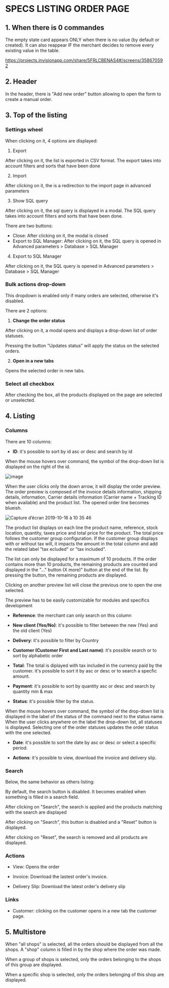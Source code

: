 # SPECS LISTING ORDER PAGE


## 1.    When there is 0 commandes

The empty state card appears ONLY when there is no value (by default or created). It can also reappear IF the merchant decides to remove every existing value in the table.

https://projects.invisionapp.com/share/5FRLCBENAS4#/screens/358670592

## 2.    Header

In the header, there is "Add new order" button allowing to open the form to create a manual order.

## 3.    Top of the listing

### Settings wheel
When clicking on it, 4 options are displayed:
1) Export

After clicking on it, the list is exported in CSV format.
The export takes into account filters and sorts that have been done

2) Import

After clicking on it, the is a redirection to the import page in advanced parameters

3) Show SQL query

After clicking on it, the sql query is displayed in a modal. The SQL query takes into account filters and sorts that have been done.

There are two buttons:
- Close: After clicking on it, the modal is closed
- Export to SQL Manager: After clicking on it, the SQL query is opened in Advanced parameters > Database > SQL Manager

4) Export to SQL Manager

After clicking on it, the SQL query is opened in Advanced parameters > Database > SQL Manager

### Bulk actions drop-down

This dropdown is enabled only if many orders are selected, otherwise it's disabled.

There are 2 options:

1) **Change the order status**

After clicking on it, a modal opens and displays a drop-down list of order statuses.

Pressing the button "Updates status" will apply the status on the selected orders.

2) **Open in a new tabs**

Opens the selected order in new tabs.

### Select all checkbox

After checking the box, all the products displayed on the page are selected or unselected.

## 4. Listing

### Columns

There are 10 columns:
- **ID**: it's possible to sort by id asc or desc and search by id

When the mouse hovers over command, the symbol of the drop-down list is displayed on the right of the id. 

![image](https://user-images.githubusercontent.com/43613217/63580582-6feb4780-c595-11e9-92c1-50c534e91103.png)

 
When the user clicks only the down arrow, it will display the order preview. The order preview is composed of the invoice details information, shipping details, information, Carrier details information (Carrier name + Tracking ID when available) and the product list. 
The opened order line becomes blueish.

![Capture d’écran 2019-10-16 à 10 35 46](https://user-images.githubusercontent.com/27484094/66902352-d1152180-f000-11e9-8214-5a24c7cc8653.png)

The product list displays on each line the product name, reference, stock location, quantity, taxes price and total price for the product.
The total price follows the customer group configuration. If the customer group displays with or without tax will, it impacts the amount in the total column and add the related label "tax ecluded" or "tax included".

The list can only be displayed for a maximum of 10 products. 
If the order contains more than 10 products, the remaining products are counted and displayed in the "..." button (X more)" button at the end of the list. 
By pressing the button, the remaining products are displayed.

Clicking on another preview list will close the previous one to open the one selected.

The preview has to be easily customizable for modules and specifics development


- **Reference**: the merchant can only search on this column

- **New client (Yes/No)**: it's possible to filter between the new (Yes) and the old client (Yes)

- **Delivery**: it's possible to filter by Country

- **Customer (Customer First and Last name)**: it's possible search or to sort by alphabetic order

- **Total**: The total is diplayed with tax included in the currency paid by the customer. it's possible to sort it by asc or desc or to search a specfic amount.

- **Payment**: it's possible to sort by quantity asc or desc and search by quantity min & max

- **Status**: it's possible filter by the status.

When the mouse hovers over command, the symbol of the drop-down list is displayed in the label of the status of the command next to the status name.
When the user clicks anywhere on the label the drop-down list, all statuses is displayed.
Selecting one of the order statuses updates the order status with the one selected.

- **Date**: it's possible to sort the date by asc or desc or select a specific period.

- **Actions**: it's possible to view, download the invoice and delivery slip.

### Search

Below, the same behavior as others listing:

By default, the search button is disabled. It becomes enabled when something is filled in a search field.

After clicking on "Search", the search is applied and the products matching with the search are displayed

After clicking on "Search", this button is disabled and a "Reset" button is displayed.

After clicking on "Reset", the search is removed and all products are displayed.

### Actions

- View: Opens the order

- Invoice: Download the lastest order's invoice.

- Delivery Slip: Download the latest order's delivery slip

### Links

- Customer: clicking on the customer opens in a new tab the customer page. 

## 5. Multistore

When "all shops" is selected, all the orders should be displayed from all the shops.  A "shop" column is filled in by the shop where the order was made.

When a group of shops is selected, only the orders belonging to the shops of this group are displayed.

When a specific shop is selected, only the orders belonging of this shop are displayed.

